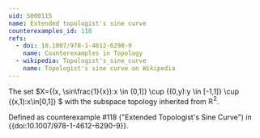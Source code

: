```yaml
---
uid: S000115
name: Extended topologist's sine curve
counterexamples_id: 118
refs:
  - doi: 10.1007/978-1-4612-6290-9
    name: Counterexamples in Topology
  - wikipedia: Topologist's_sine_curve
    name: Topologist's sine curve on Wikipedia
---
```

The set $X=\{(x, \sin\frac{1}{x}):x \in (0,1]\} \cup \{(0,y):y \in [-1,1]\} \cup \{(x,1):x\in[0,1]\} $ with the subspace topology inherited from $\mathbb{R}^2$.

Defined as counterexample #118 ("Extended Topologist's Sine Curve")
in {{doi:10.1007/978-1-4612-6290-9}}.
